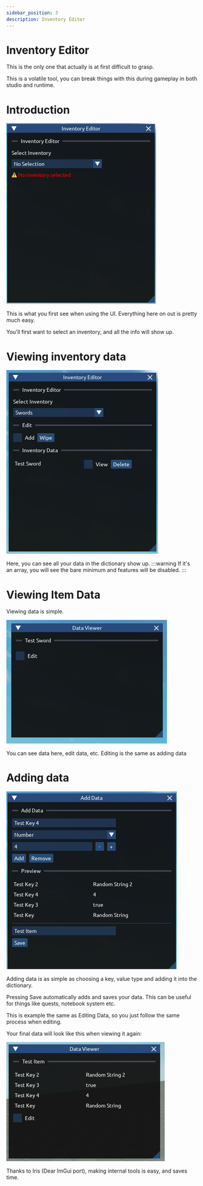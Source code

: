 ```yaml
---
sidebar_position: 3
description: Inventory Editor
---
```


# Inventory Editor
This is the only one that actually is at first difficult to grasp.

This is a volatile tool, you can break things with this during gameplay in both studio and runtime.

# Introduction
![FirstImage](../assets/Inventory1.png)

This is what you first see when using the UI. Everything here on out is pretty much easy.

You'll first want to select an inventory, and all the info will show up.

# Viewing inventory data
![SecondImage](../assets/EditorInfo.png)

Here, you can see all your data in the dictionary show up.
:::warning
If it's an array, you will see the bare minimum and features will be disabled.
:::

# Viewing Item Data
Viewing data is simple.

![DataViewer](../assets/DataViewer.png)

You can see data here, edit data, etc. Editing is the same as adding data

# Adding data
![AddingData](../assets/AddingData.png)

Adding data is as simple as choosing a key, value type and adding it into the dictionary.

Pressing Save automatically adds and saves your data. This can be useful for things like quests, notebook system etc.

This is example the same as Editing Data, so you just follow the same process when editing.

Your final data will look like this when viewing it again:

![FinalDat](../assets/FinalDataPreviewer.png)

Thanks to Iris (Dear ImGui port), making internal tools is easy, and saves time.